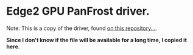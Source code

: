 # Edge2 GPU PanFrost driver.

Note: This is a copy of the driver, found [on this repository...](https://gitlab.com/rk3588_linux/linux/libmali/-/tree/linux-5.10/firmware/g610?ref_type=heads). 

**Since I don't know if the file will be available for a long time, I copied it here**.
